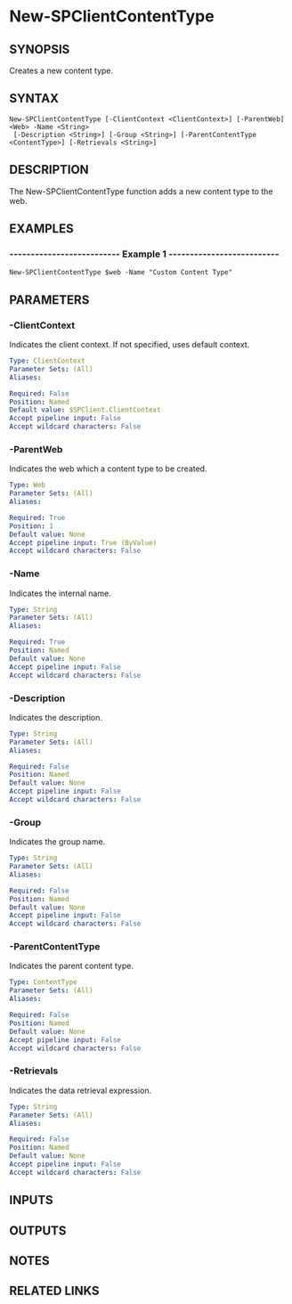 # New-SPClientContentType

## SYNOPSIS
Creates a new content type.

## SYNTAX

```
New-SPClientContentType [-ClientContext <ClientContext>] [-ParentWeb] <Web> -Name <String>
 [-Description <String>] [-Group <String>] [-ParentContentType <ContentType>] [-Retrievals <String>]
```

## DESCRIPTION
The New-SPClientContentType function adds a new content type to the web.

## EXAMPLES

### -------------------------- Example 1 --------------------------
```
New-SPClientContentType $web -Name "Custom Content Type"
```

## PARAMETERS

### -ClientContext
Indicates the client context.
If not specified, uses default context.

```yaml
Type: ClientContext
Parameter Sets: (All)
Aliases: 

Required: False
Position: Named
Default value: $SPClient.ClientContext
Accept pipeline input: False
Accept wildcard characters: False
```

### -ParentWeb
Indicates the web which a content type to be created.

```yaml
Type: Web
Parameter Sets: (All)
Aliases: 

Required: True
Position: 1
Default value: None
Accept pipeline input: True (ByValue)
Accept wildcard characters: False
```

### -Name
Indicates the internal name.

```yaml
Type: String
Parameter Sets: (All)
Aliases: 

Required: True
Position: Named
Default value: None
Accept pipeline input: False
Accept wildcard characters: False
```

### -Description
Indicates the description.

```yaml
Type: String
Parameter Sets: (All)
Aliases: 

Required: False
Position: Named
Default value: None
Accept pipeline input: False
Accept wildcard characters: False
```

### -Group
Indicates the group name.

```yaml
Type: String
Parameter Sets: (All)
Aliases: 

Required: False
Position: Named
Default value: None
Accept pipeline input: False
Accept wildcard characters: False
```

### -ParentContentType
Indicates the parent content type.

```yaml
Type: ContentType
Parameter Sets: (All)
Aliases: 

Required: False
Position: Named
Default value: None
Accept pipeline input: False
Accept wildcard characters: False
```

### -Retrievals
Indicates the data retrieval expression.

```yaml
Type: String
Parameter Sets: (All)
Aliases: 

Required: False
Position: Named
Default value: None
Accept pipeline input: False
Accept wildcard characters: False
```

## INPUTS

## OUTPUTS

## NOTES

## RELATED LINKS

